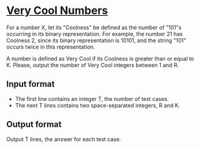 # [Very Cool Numbers][link]

For a number X, let its "Coolness" be defined as the number of "101"s occurring in its binary representation. For example, the number 21 has Coolness 2, since its binary representation is 10101, and the string "101" occurs twice in this representation.

A number is defined as Very Cool if its Coolness is greater than or equal to K. Please, output the number of Very Cool integers between 1 and R.

## Input format

- The first line contains an integer T, the number of test cases.
- The next T lines contains two space-separated integers, R and K.

## Output format

Output T lines, the answer for each test case.

[link]: https://www.hackerearth.com/practice/basic-programming/implementation/basics-of-implementation/practice-problems/algorithm/very-cool-numbers/
